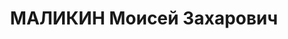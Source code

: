 ---
title: МАЛИКИН Моисей Захарович
description: "Род. в 1904, Белоруссия, г. Речица, еврей, обр.: низшее, бывший член\
  \ ВКП(б). Проживал: ст. Невинномысская. Секретарь РК ВКП(б) \n  Арестован 28.07.1937.\
  \ Приговор: ВМН. Расстрелян"
---
